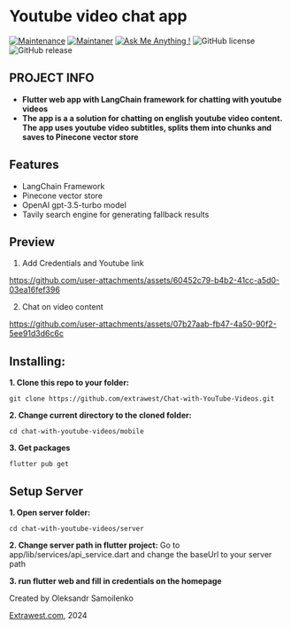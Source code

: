 # Youtube video chat app
[![Maintenance](https://img.shields.io/badge/Maintained%3F-yes-green.svg)]()
[![Maintaner](https://img.shields.io/static/v1?label=Oleksandr%20Samoilenko&message=Maintainer&color=red)](mailto:oleksandr.samoilenko@extrawest.com)
[![Ask Me Anything !](https://img.shields.io/badge/Ask%20me-anything-1abc9c.svg)]()
![GitHub license](https://img.shields.io/github/license/Naereen/StrapDown.js.svg)
![GitHub release](https://img.shields.io/badge/release-v1.0.0-blue)

## PROJECT INFO
- **Flutter web app with LangChain framework  for chatting with youtube videos**
- **The app is a a solution for chatting on english youtube video content. The app uses youtube video subtitles, splits them into chunks and saves to Pinecone vector store**

## Features
- LangChain Framework
- Pinecone vector store
- OpenAI gpt-3.5-turbo model
- Tavily search engine for generating fallback results

## Preview

1. Add Credentials and Youtube link

https://github.com/user-attachments/assets/60452c79-b4b2-41cc-a5d0-03ea16fef396


2. Chat on video content

https://github.com/user-attachments/assets/07b27aab-fb47-4a50-90f2-5ee91d3d6c6c



## Installing:
**1. Clone this repo to your folder:**

```
git clone https://github.com/extrawest/Chat-with-YouTube-Videos.git
```

**2. Change current directory to the cloned folder:**

```
cd chat-with-youtube-videos/mobile
```

**3. Get packages**

```
flutter pub get
```

## Setup Server
**1. Open server folder:**

```
cd chat-with-youtube-videos/server
```

**2. Change server path in flutter project:**
Go to app/lib/services/api_service.dart and change the baseUrl to your server path

**3. run flutter web and fill in credentials on the homepage**


Created by Oleksandr Samoilenko

[Extrawest.com](https://www.extrawest.com), 2024

